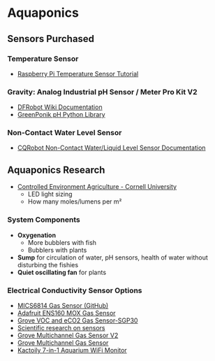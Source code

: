 # Aquaponics

## Sensors Purchased

### Temperature Sensor

- [Raspberry Pi Temperature Sensor Tutorial](https://pimylifeup.com/raspberry-pi-temperature-sensor/)

### **Gravity: Analog Industrial pH Sensor / Meter Pro Kit V2**

- [DFRobot Wiki Documentation](https://wiki.dfrobot.com/Gravity__Analog_pH_Sensor_Meter_Kit_V2_SKU_SEN0161-V2)
- [GreenPonik pH Python Library](https://github.com/GreenPonik/GreenPonik_PH_Python)

### Non-Contact Water Level Sensor

- [CQRobot Non-Contact Water/Liquid Level Sensor Documentation](http://www.cqrobot.wiki/index.php/Non-Contact_Water/Liquid_Level_Sensor_SKU:_CQRSENYW001)

## Aquaponics Research

- [Controlled Environment Agriculture - Cornell University](https://cea.cals.cornell.edu/)
  - LED light sizing
  - How many moles/lumens per m²

### System Components

- **Oxygenation**
  - More bubblers with fish
  - Bubblers with plants
- **Sump** for circulation of water, pH sensors, health of water without disturbing the fishies
- **Quiet oscillating fan** for plants

### Electrical Conductivity Sensor Options

- [MICS6814 Gas Sensor (GitHub)](https://github.com/pimoroni/mics6814-python)
- [Adafruit ENS160 MOX Gas Sensor](https://learn.adafruit.com/adafruit-ens160-mox-gas-sensor)
- [Grove VOC and eCO2 Gas Sensor-SGP30](https://wiki.seeedstudio.com/Grove-VOC_and_eCO2_Gas_Sensor-SGP30/)
- [Scientific research on sensors](https://www.sciencedirect.com/science/article/pii/S2215016123004326)
- [Grove Multichannel Gas Sensor V2](https://wiki.seeedstudio.com/Grove-Multichannel-Gas-Sensor-V2/)
- [Grove Multichannel Gas Sensor](https://wiki.seeedstudio.com/Grove-Multichannel_Gas_Sensor/)
- [Kactoily 7-in-1 Aquarium WiFi Monitor](https://kactoily.com/products/7-in-1-aquarium-wifi-monitor?variant=49385677586725)